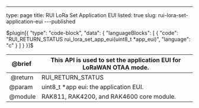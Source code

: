 ---
type: page
title: RUI LoRa Set Application EUI
listed: true
slug: rui-lora-set-application-eui
---published

$plugin[{
    "type": "code-block",
    "data": {
        "languageBlocks": [
            {
                "code": "RUI_RETURN_STATUS rui_lora_set_app_eui(uint8_t *app_eui)",
                "language": "c"
            }
        ]
    }
}]$

| @brief&nbsp; | This API is used to set the application EUI for LoRaWAN OTAA mode. | 
| ---- | ---- | 
| &nbsp;@return | RUI_RETURN_STATUS | 
| @param | uint8_t *app&nbsp;eui: the application EUI.&nbsp; | 
| @module | RAK811, RAK4200, and RAK4600 core module. | 


